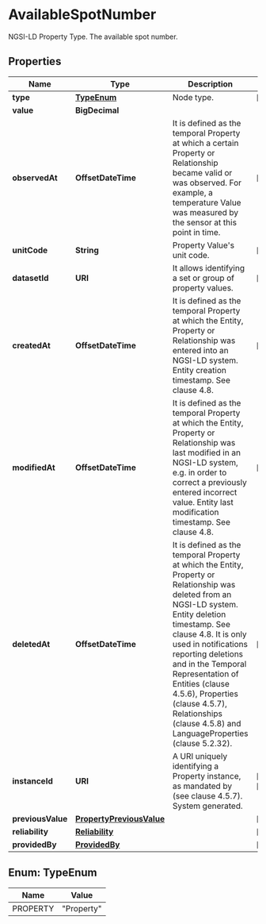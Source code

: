 

# AvailableSpotNumber

NGSI-LD Property Type. The available spot number. 

## Properties

| Name | Type | Description | Notes |
|------------ | ------------- | ------------- | -------------|
|**type** | [**TypeEnum**](#TypeEnum) | Node type.  |  [optional] |
|**value** | **BigDecimal** |  |  |
|**observedAt** | **OffsetDateTime** | It is defined as the temporal Property at which a certain Property or Relationship became valid or was observed. For example, a temperature Value was measured by the sensor at this point in time.  |  [optional] |
|**unitCode** | **String** | Property Value&#39;s unit code.  |  [optional] |
|**datasetId** | **URI** | It allows identifying a set or group of property values.  |  [optional] |
|**createdAt** | **OffsetDateTime** | It is defined as the temporal Property at which the Entity, Property or Relationship was entered into an NGSI-LD system.  Entity creation timestamp. See clause 4.8.  |  [optional] |
|**modifiedAt** | **OffsetDateTime** | It is defined as the temporal Property at which the Entity, Property or Relationship was last modified in an NGSI-LD system, e.g. in order to correct a previously entered incorrect value.  Entity last modification timestamp. See clause 4.8.  |  [optional] |
|**deletedAt** | **OffsetDateTime** | It is defined as the temporal Property at which the Entity, Property or Relationship was deleted from an NGSI-LD system.  Entity deletion timestamp. See clause 4.8. It is only used in notifications reporting deletions and in the Temporal Representation of Entities (clause 4.5.6), Properties (clause 4.5.7), Relationships (clause 4.5.8) and LanguageProperties (clause 5.2.32).  |  [optional] |
|**instanceId** | **URI** | A URI uniquely identifying a Property instance, as mandated by (see clause 4.5.7). System generated.  |  [optional] [readonly] |
|**previousValue** | [**PropertyPreviousValue**](PropertyPreviousValue.md) |  |  [optional] |
|**reliability** | [**Reliability**](Reliability.md) |  |  [optional] |
|**providedBy** | [**ProvidedBy**](ProvidedBy.md) |  |  [optional] |



## Enum: TypeEnum

| Name | Value |
|---- | -----|
| PROPERTY | &quot;Property&quot; |



